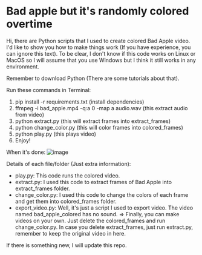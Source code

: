 # Bad apple but it's randomly colored overtime

Hi, there are Python scripts that I used to create colored Bad Apple video. 
I'd like to show you how to make things work (If you have experience, you can ignore this text).
To be clear, I don't know if this code works on Linux or MacOS so I will assume that you use Windows but I think it still works in any environment.

Remember to download Python (There are some tutorials about that).

Run these commands in Terminal:
1. pip install -r requirements.txt (install dependencies)
2. ffmpeg -i bad_apple.mp4 -q:a 0 -map a audio.wav (this extract audio from video)
3. python extract.py (this will extract frames into extract_frames)
4. python change_color.py (this will color frames into colored_frames)
5. python play.py (this plays video)
6. Enjoy!


When it's done:
![image](https://github.com/user-attachments/assets/923f46e4-1a39-4b8e-ab12-60ec0bc7e498)


Details of each file/folder (Just extra information):
- play.py: This code runs the colored video.
- extract.py: I used this code to extract frames of Bad Apple into extract_frames folder.
- change_color.py: I used this code to change the colors of each frame and get them into colored_frames folder.
- export_video.py: Well, it's just a script I used to export video. The video named bad_apple_colored has no sound.
=> Finally, you can make videos on your own. Just delete the colored_frames and run change_color.py. In case you delete extract_frames, just run extract.py, remember to keep the original video in here.


If there is something new, I will update this repo. 
